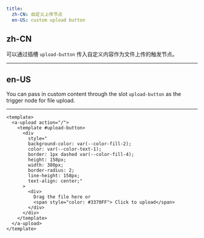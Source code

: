 ```yaml
title:
  zh-CN: 自定义上传节点
  en-US: custom upload button
```

## zh-CN

可以通过插槽 `upload-button` 传入自定义内容作为文件上传的触发节点。

---

## en-US

You can pass in custom content through the slot `upload-button` as the trigger node for file upload.

---

```vue
<template>
  <a-upload action="/">
    <template #upload-button>
      <div
        style="
        background-color: var(--color-fill-2);
        color: var(--color-text-1);
        border: 1px dashed var(--color-fill-4);
        height: 158px;
        width: 380px;
        border-radius: 2;
        line-height: 158px;
        text-align: center;"
      >
        <div>
          Drag the file here or
          <span style="color: #3370FF"> Click to upload</span>
        </div>
      </div>
    </template>
  </a-upload>
</template>
```
